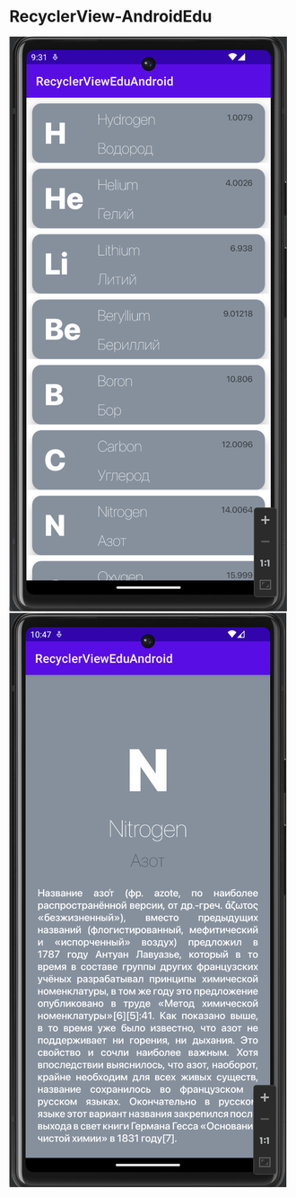 # RecyclerView-AndroidEdu
![alt-text-1](pictures/list_pic.png "title-1") ![alt-text-2](pictures/element_pic.png "title-2")